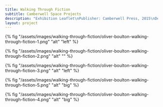 ```yaml
---
title: Walking Through Fiction
subtitle: Camberwell Space Projects
description: "Exhibition Leaflet\nPublisher: Camberwell Press, 2015\nDesign: Oliver Boulton\nEdition of 400, 2pp.\nOffset, folded, 420 × 594mm"
layout: project
---
```


{% fig "/assets/images/walking-through-fiction/oliver-boulton-walking-through-fiction-1.png" "alt" "left" %}

{% fig "/assets/images/walking-through-fiction/oliver-boulton-walking-through-fiction-2.png" "alt" "" %}

{% fig "/assets/images/walking-through-fiction/oliver-boulton-walking-through-fiction-3.png" "alt" "left" %}

{% fig "/assets/images/walking-through-fiction/oliver-boulton-walking-through-fiction-5.png" "alt" "big" %}

{% fig "/assets/images/walking-through-fiction/oliver-boulton-walking-through-fiction-4.png" "alt" "big" %}